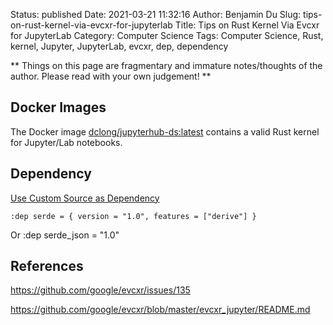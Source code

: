 Status: published
Date: 2021-03-21 11:32:16
Author: Benjamin Du
Slug: tips-on-rust-kernel-via-evcxr-for-jupyterlab
Title: Tips on Rust Kernel Via Evcxr for JupyterLab
Category: Computer Science
Tags: Computer Science, Rust, kernel, Jupyter, JupyterLab, evcxr, dep, dependency

**
Things on this page are fragmentary and immature notes/thoughts of the author.
Please read with your own judgement!
**


## Docker Images

The Docker image
[dclong/jupyterhub-ds:latest](https://github.com/dclong/docker-jupyterhub-ds)
contains a valid Rust kernel for Jupyter/Lab notebooks.

## Dependency 

[Use Custom Source as Dependency](https://github.com/google/evcxr/issues/135)

    :dep serde = { version = "1.0", features = ["derive"] }
Or
    :dep serde_json = "1.0"


## References 

https://github.com/google/evcxr/issues/135

https://github.com/google/evcxr/blob/master/evcxr_jupyter/README.md